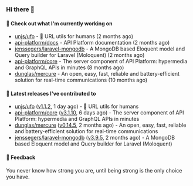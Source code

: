 ### Hi there 👋

#### 👷 Check out what I'm currently working on

- [unjs/ufo](https://github.com/unjs/ufo) - 🔗 URL utils for humans (2 months ago)
- [api-platform/docs](https://github.com/api-platform/docs) - API Platform documentation (2 months ago)
- [jenssegers/laravel-mongodb](https://github.com/jenssegers/laravel-mongodb) - A MongoDB based Eloquent model and Query builder for Laravel (Moloquent) (2 months ago)
- [api-platform/core](https://github.com/api-platform/core) - The server component of API Platform: hypermedia and GraphQL APIs in minutes (8 months ago)
- [dunglas/mercure](https://github.com/dunglas/mercure) - An open, easy, fast, reliable and battery-efficient solution for real-time communications (10 months ago)

#### 🔭 Latest releases I've contributed to

- [unjs/ufo](https://github.com/unjs/ufo) ([v1.1.2](https://github.com/unjs/ufo/releases/tag/v1.1.2), 1 day ago) - 🔗 URL utils for humans
- [api-platform/core](https://github.com/api-platform/core) ([v3.1.10](https://github.com/api-platform/core/releases/tag/v3.1.10), 6 days ago) - The server component of API Platform: hypermedia and GraphQL APIs in minutes
- [dunglas/mercure](https://github.com/dunglas/mercure) ([v0.14.5](https://github.com/dunglas/mercure/releases/tag/v0.14.5), 2 months ago) - An open, easy, fast, reliable and battery-efficient solution for real-time communications
- [jenssegers/laravel-mongodb](https://github.com/jenssegers/laravel-mongodb) ([v3.9.5](https://github.com/jenssegers/laravel-mongodb/releases/tag/v3.9.5), 2 months ago) - A MongoDB based Eloquent model and Query builder for Laravel (Moloquent)

#### 💬 Feedback
You never know how strong you are, until being strong is the only choice you have.
